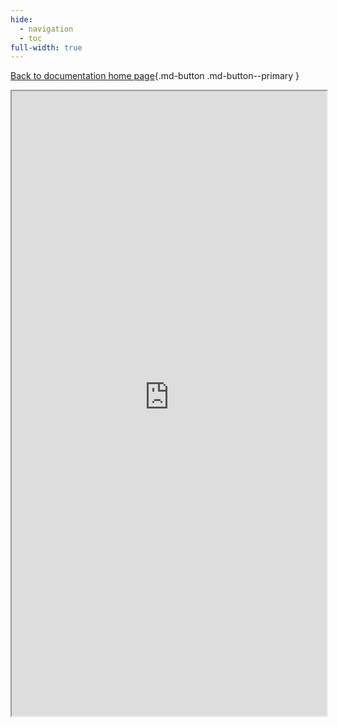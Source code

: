 ```yaml
---
hide:
  - navigation
  - toc
full-width: true
---
```

[Back to documentation home page](index.md){.md-button .md-button--primary }
<iframe src="https://mbkranz-jcoin-core-measures-appmain-ah4ety.streamlit.app?embed=True" title="download-all" style="width:100%; height:1000px;overflow:auto"> </iframe>
</div>
